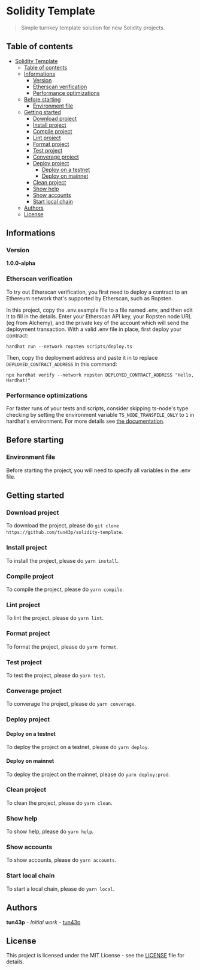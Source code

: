 # Solidity Template

> Simple turnkey template solution for new Solidity projects.

## Table of contents

- [Solidity Template](#solidity-template)
  - [Table of contents](#table-of-contents)
  - [Informations](#informations)
    - [Version](#version)
    - [Etherscan verification](#etherscan-verification)
    - [Performance optimizations](#performance-optimizations)
  - [Before starting](#before-starting)
    - [Environment file](#environment-file)
  - [Getting started](#getting-started)
    - [Download project](#download-project)
    - [Install project](#install-project)
    - [Compile project](#compile-project)
    - [Lint project](#lint-project)
    - [Format project](#format-project)
    - [Test project](#test-project)
    - [Converage project](#converage-project)
    - [Deploy project](#deploy-project)
      - [Deploy on a testnet](#deploy-on-a-testnet)
      - [Deploy on mainnet](#deploy-on-mainnet)
    - [Clean project](#clean-project)
    - [Show help](#show-help)
    - [Show accounts](#show-accounts)
    - [Start local chain](#start-local-chain)
  - [Authors](#authors)
  - [License](#license)

## Informations

### Version

**1.0.0-alpha**

### Etherscan verification

To try out Etherscan verification, you first need to deploy a contract to an Ethereum network that's supported by Etherscan, such as Ropsten.

In this project, copy the .env.example file to a file named .env, and then edit it to fill in the details. Enter your Etherscan API key, your Ropsten node URL (eg from Alchemy), and the private key of the account which will send the deployment transaction. With a valid .env file in place, first deploy your contract:

```shell
hardhat run --network ropsten scripts/deploy.ts
```

Then, copy the deployment address and paste it in to replace `DEPLOYED_CONTRACT_ADDRESS` in this command:

```shell
npx hardhat verify --network ropsten DEPLOYED_CONTRACT_ADDRESS "Hello, Hardhat!"
```

### Performance optimizations

For faster runs of your tests and scripts, consider skipping ts-node's type checking by setting the environment variable `TS_NODE_TRANSPILE_ONLY` to `1` in hardhat's environment. For more details see [the documentation](https://hardhat.org/guides/typescript.html#performance-optimizations).

## Before starting

### Environment file

Before starting the project, you will need to specify all variables in the .env file.

## Getting started

### Download project

To download the project, please do `git clone https://github.com/tun43p/solidity-template`.

### Install project

To install the project, please do `yarn install`.

### Compile project

To compile the project, please do `yarn compile`.

### Lint project

To lint the project, please do `yarn lint`.

### Format project

To format the project, please do `yarn format`.

### Test project

To test the project, please do `yarn test`.

### Converage project

To converage the project, please do `yarn converage`.

### Deploy project

#### Deploy on a testnet

To deploy the project on a testnet, please do `yarn deploy`.

#### Deploy on mainnet

To deploy the project on the mainnet, please do `yarn deploy:prod`.

### Clean project

To clean the project, please do `yarn clean`.

### Show help

To show help, please do `yarn help`.

### Show accounts

To show accounts, please do `yarn accounts`.

### Start local chain

To start a local chain, please do `yarn local`.

## Authors

**tun43p** - _Initial work_ - [tun43p](https://github.com/tun43p)

## License

This project is licensed under the MIT License - see the [LICENSE](LICENSE) file for details.
